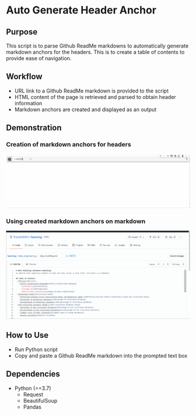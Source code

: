 # Auto Generate Header Anchor

## Purpose
This script is to parse Github ReadMe markdowns to automatically generate markdown anchors for the headers.
This is to create a table of contents to provide ease of navigation.

## Workflow
- URL link to a Github ReadMe markdown is provided to the script
- HTML content of the page is retrieved and parsed to obtain header information
- Markdown anchors are created and displayed as an output

## Demonstration
### Creation of markdown anchors for headers
![Demonstration1](https://github.com/TravisH0301/auto_generate_header_anchor/blob/main/demonstration_1.gif)

### Using created markdown anchors on markdown
![Demonstration2](https://github.com/TravisH0301/auto_generate_header_anchor/blob/main/demonstration_2.gif)

## How to Use
- Run Python script
- Copy and paste a Github ReadMe markdown into the prompted text box

## Dependencies
- Python (==3.7)
  - Request
  - BeautifulSoup
  - Pandas
